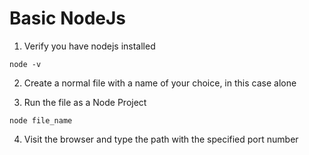 # Basic NodeJs

1. Verify you have nodejs installed

```shell
node -v
```

2. Create a normal file with a name of your choice, in this case alone

3. Run the file as a Node Project

```shell
node file_name
```
4. Visit the browser and type the path with the specified port number

